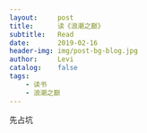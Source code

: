 ```yaml
---
layout:     post
title:      读《浪潮之巅》
subtitle:   Read
date:       2019-02-16
header-img: img/post-bg-blog.jpg
author:     Levi
catalog:    false
tags:
    - 读书
    - 浪潮之巅
---
```

先占坑